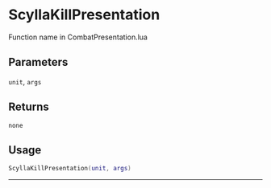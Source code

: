 # ScyllaKillPresentation
Function name in CombatPresentation.lua
## Parameters
`unit`, `args`
## Returns
`none`
## Usage
```lua
ScyllaKillPresentation(unit, args)
```
---
